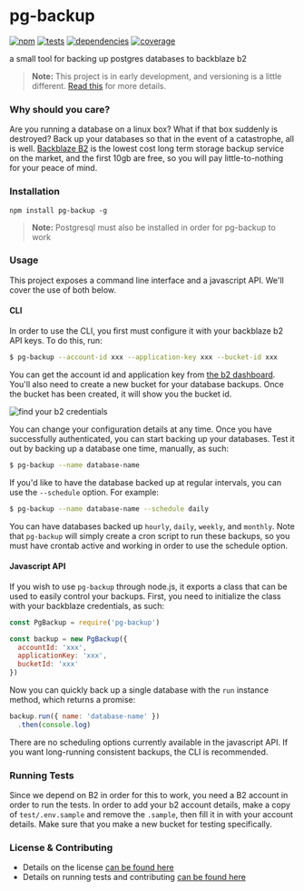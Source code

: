 # pg-backup

[![npm](https://img.shields.io/npm/v/db-backup.svg?style=flat-square)](https://npmjs.com/package/db-backup)
[![tests](https://img.shields.io/travis/carrot/db-backup.svg?style=flat-square)](https://travis-ci.org/carrot/db-backup?branch=master)
[![dependencies](https://img.shields.io/david/carrot/db-backup.svg?style=flat-square)](https://david-dm.org/carrot/db-backup)
[![coverage](https://img.shields.io/coveralls/carrot/db-backup.svg?style=flat-square)](https://coveralls.io/r/carrot/db-backup?branch=master)

a small tool for backing up postgres databases to backblaze b2

> **Note:** This project is in early development, and versioning is a little different. [Read this](http://markup.im/#q4_cRZ1Q) for more details.

### Why should you care?

Are you running a database on a linux box? What if that box suddenly is destroyed? Back up your databases so that in the event of a catastrophe, all is well. [Backblaze B2](https://www.backblaze.com/b2/cloud-storage.html) is the lowest cost long term storage backup service on the market, and the first 10gb are free, so you will pay little-to-nothing for your peace of mind.

### Installation

`npm install pg-backup -g`

> **Note:** Postgresql must also be installed in order for pg-backup to work

### Usage

This project exposes a command line interface and a javascript API. We'll cover the use of both below.

#### CLI

In order to use the CLI, you first must configure it with your backblaze b2 API keys. To do this, run:

```sh
$ pg-backup --account-id xxx --application-key xxx --bucket-id xxx
```

You can get the account id and application key from [the b2 dashboard](https://secure.backblaze.com/b2_buckets.htm). You'll also need to create a new bucket for your database backups. Once the bucket has been created, it will show you the bucket id.

![find your b2 credentials](http://files.jenius.im/_/Q4UNMGT.jpg)

You can change your configuration details at any time. Once you have successfully authenticated, you can start backing up your databases. Test it out by backing up a database one time, manually, as such:

```sh
$ pg-backup --name database-name
```

If you'd like to have the database backed up at regular intervals, you can use the `--schedule` option. For example:

```sh
$ pg-backup --name database-name --schedule daily
```

You can have databases backed up `hourly`, `daily`, `weekly`, and `monthly`. Note that `pg-backup` will simply create a cron script to run these backups, so you must have crontab active and working in order to use the schedule option.

#### Javascript API

If you wish to use `pg-backup` through node.js, it exports a class that can be used to easily control your backups. First, you need to initialize the class with your backblaze credentials, as such:

```js
const PgBackup = require('pg-backup')

const backup = new PgBackup({
  accountId: 'xxx',
  applicationKey: 'xxx',
  bucketId: 'xxx'
})
```

Now you can quickly back up a single database with the `run` instance method, which returns a promise:

```js
backup.run({ name: 'database-name' })
  .then(console.log)
```

There are no scheduling options currently available in the javascript API. If you want long-running consistent backups, the CLI is recommended.

### Running Tests

Since we depend on B2 in order for this to work, you need a B2 account in order to run the tests. In order to add your b2 account details, make a copy of `test/.env.sample` and remove the `.sample`, then fill it in with your account details. Make sure that you make a new bucket for testing specifically.

### License & Contributing

- Details on the license [can be found here](LICENSE.md)
- Details on running tests and contributing [can be found here](contributing.md)
